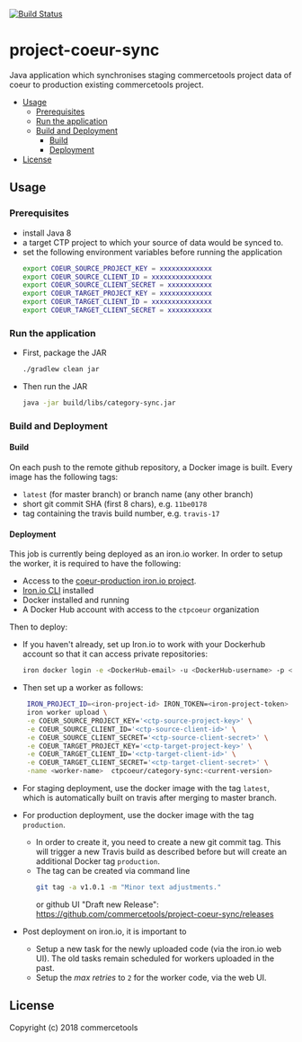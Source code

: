 [![Build Status](https://travis-ci.com/commercetools/project-coeur-sync.svg?token=g8WsNzbMTq7LVae4BoPF&branch=master)](https://travis-ci.com/commercetools/project-coeur-sync)
# project-coeur-sync
<!-- TODO [![Build Status]()
[![codecov]()-->

Java application which synchronises staging commercetools project data of coeur to production 
existing commercetools project.


<!-- START doctoc generated TOC please keep comment here to allow auto update -->
<!-- DON'T EDIT THIS SECTION, INSTEAD RE-RUN doctoc TO UPDATE -->


- [Usage](#usage)
  - [Prerequisites](#prerequisites)
  - [Run the application](#run-the-application)
  - [Build and Deployment](#build-and-deployment)
    - [Build](#build)
    - [Deployment](#deployment)
- [License](#license)

<!-- END doctoc generated TOC please keep comment here to allow auto update -->

## Usage
### Prerequisites
 
 - install Java 8
 - a target CTP project to which your source of data would be synced to.
 - set the following environment variables before running the application
   ```bash
   export COEUR_SOURCE_PROJECT_KEY = xxxxxxxxxxxxx
   export COEUR_SOURCE_CLIENT_ID = xxxxxxxxxxxxxxx
   export COEUR_SOURCE_CLIENT_SECRET = xxxxxxxxxxx
   export COEUR_TARGET_PROJECT_KEY = xxxxxxxxxxxxx
   export COEUR_TARGET_CLIENT_ID = xxxxxxxxxxxxxxx
   export COEUR_TARGET_CLIENT_SECRET = xxxxxxxxxxx
   ```
   
### Run the application   
 - First, package the JAR
   ```bash
   ./gradlew clean jar
   ```
 - Then run the JAR
   ```bash
   java -jar build/libs/category-sync.jar
   ```   
   
### Build and Deployment

#### Build 
 On each push to the remote github repository, a Docker image is built. Every image has the following tags:
 - `latest` (for master branch) or branch name (any other branch)
 - short git commit SHA (first 8 chars), e.g. `11be0178`
 - tag containing the travis build number, e.g. `travis-17`
 
#### Deployment
 This job is currently being deployed as an iron.io worker. In order to setup the worker, it is
 required to have the following:
 - Access to the [coeur-production iron.io project](https://hud-e.iron.io/worker/projects/57baae114efcd50007b84e66/tasks).
 - [Iron.io CLI](https://github.com/iron-io/ironcli) installed
 - Docker installed and running
 - A Docker Hub account with access to the `ctpcoeur` organization
 
 Then to deploy:
 - If you haven't already, set up Iron.io to work with your Dockerhub account so that it can access private repositories:
   ```bash
   iron docker login -e <DockerHub-email> -u <DockerHub-username> -p <DockerHub-password>
   ```
 - Then set up a worker as follows:
   ```bash
    IRON_PROJECT_ID=<iron-project-id> IRON_TOKEN=<iron-project-token> \
    iron worker upload \
    -e COEUR_SOURCE_PROJECT_KEY='<ctp-source-project-key>' \
    -e COEUR_SOURCE_CLIENT_ID='<ctp-source-client-id>' \
    -e COEUR_SOURCE_CLIENT_SECRET='<ctp-source-client-secret>' \
    -e COEUR_TARGET_PROJECT_KEY='<ctp-target-project-key>' \
    -e COEUR_TARGET_CLIENT_ID='<ctp-target-client-id>' \
    -e COEUR_TARGET_CLIENT_SECRET='<ctp-target-client-secret>' \
    -name <worker-name>  ctpcoeur/category-sync:<current-version>
   ```
 - For staging deployment, use the docker image with the tag `latest`, which is automatically built on travis after merging to master
 branch.
 - For production deployment, use the docker image with the tag `production`. 
    - In order to create it, you need to create a new git commit tag. This will trigger a new Travis build as described
  before but will create an additional Docker tag `production`. 
    - The tag can be created via command line
         ```bash
         git tag -a v1.0.1 -m "Minor text adjustments."
         ```
        or github UI "Draft new Release":
        https://github.com/commercetools/project-coeur-sync/releases
        
  - Post deployment on iron.io, it is important to
    - Setup a new task for the newly uploaded code (via the iron.io web UI). The old tasks remain scheduled for workers 
    uploaded in the past.
    - Setup the _max retries_ to `2` for the worker code, via the web UI. 

## License
Copyright (c) 2018 commercetools